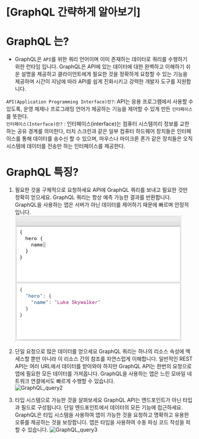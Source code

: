 
[GraphQL 간략하게 알아보기] 
======================

# GraphQL 는?
* GraphQL은 `API`를 위한 쿼리 언어이며 이미 존재하는 데이터로 쿼리를 수행하기 위한 런타임 입니다. GraphQL은 API에 있는 데이터에 대한 완벽하고 이해하기 쉬운 설명을 제공하고 클라이언트에게 필요한 것을 정확하게 요청할 수 있는 기능을 제공하며 시간이 지남에 따라 API를 쉽게 진화시키고 강력한 개발자 도구를 지원합니다.

`API(Application Programming Interface)란?`: API는 응용 프로그램에서 사용할 수 있도록, 운영 체제나 프로그래밍 언어가 제공하는 기능을 제어할 수 있게 만든 `인터페이스`를 뜻한다.   
`인터페이스(Interface)란?` : 인터페이스(interface)는 컴퓨터 시스템끼리 정보를 교한하는 공유 경계를 의미한다, 터치 스크린과 같은 일부 컴퓨터 하드웨어 장치들은 인터페이스를 통해 데이터를 송수신 할 수 있으며, 마우스나 마이크론 폰가 같은 장치들은 오직 시스템에 데이터를 전송만 하는 인터페이스를 제공한다.

# GraphQL 특징?

1. 필요한 것을 구체적으로 요청하세요
API에 GraphQL 쿼리를 보내고 필요한 것만 정확히 얻으세요. GraphQL 쿼리는 항상 예측 가능한 결과를 반환합니다. GraphQL을 사용하는 앱은 서버가 아닌 데이터를 제어하기 때문에 빠르며 안정적입니다.   
<img src="/KR/Guidebook/GraphQL/sample1.gif" alt="GraphQL_query" title="GraphQL_query"></img>

2. 단일 요청으로 많은 데이터를 얻으세요
GraphQL 쿼리는 하나의 리소스 속성에 액세스할 뿐만 아니라 이 리소스 간의 참조를 자연스럽게 이해합니다. 일반적인 REST API는 여러 URL에서 데이터를 받아와야 하지만 GraphQL API는 한번의 요청으로 앱에 필요한 모든 데이터를 가져옵니다. GraphQL을 사용하는 앱은 느린 모바일 네트워크 연결에서도 빠르게 수행할 수 있습니다.   
<img src="/KR/Guidebook/GraphQL/sample2.gif" alt="GraphQL_query2" title="GraphQL_query2"></img>

3. 타입 시스템으로 가능한 것을 살펴보세요
GraphQL API는 엔드포인트가 아닌 타입과 필드로 구성됩니다. 단일 엔드포인트에서 데이터의 모든 기능에 접근하세요. GraphQL은 타입 시스템을 사용하여 앱이 가능한 것을 요청하고 명확하고 유용한 오류를 제공하는 것을 보장합니다. 앱은 타입을 사용하여 수동 파싱 코드 작성을 피할 수 있습니다.
<img src="/KR/Guidebook/GraphQL/sample3.gif" alt="GraphQL_query3" title="GraphQL_query3"></img>


